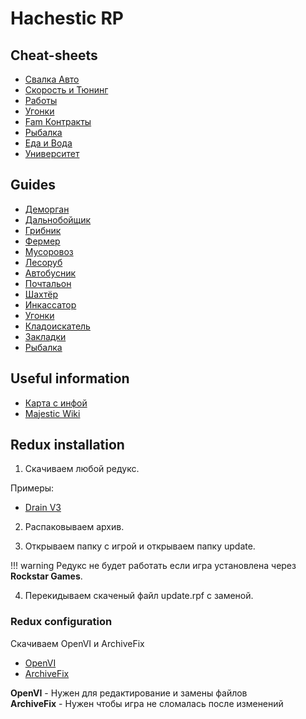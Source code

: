 # Hachestic RP

## Cheat-sheets

- [Свалка Авто](https://docs.google.com/spreadsheets/d/1DtKOEIQe2MLZxrzdKf8-YMIkZYQyeDb8pKB8jcz4BoI/edit#gid=1338230962)
- [Скорость и Тюнинг](https://docs.google.com/spreadsheets/d/1lR3Ms3Lv4iarFd0zrpRIlZ1ipaa-1pDTtEkwlpnDO_s/edit#gid=0)
- [Работы](https://docs.google.com/spreadsheets/d/1N1hSs1lZK-2Eq8k4Jsnz4IFAeOGE8sbqNlodywuaGUc/edit?usp=sharing)
- [Угонки](https://docs.google.com/spreadsheets/d/16Y_DxNIrj4IhasDaIvPXQkSY80HDTYy_R8ekGE71TYg/edit?usp=sharing)
- [Fam Контракты](https://docs.google.com/spreadsheets/d/1eKIc5Fy1jBdKI2HI4DTJt3jEDvuJwMpbEHldppbNAHM/edit?gid=1647271584#gid=1647271584)
- [Рыбалка](https://docs.google.com/spreadsheets/d/1ZutUWG2tL6K-_aUstRYnMvVfCaEz9WvUiJJATfFGoeI/edit?gid=0#gid=0)
- [Еда и Вода](https://media.discordapp.net/attachments/989522990951714866/1293720465944346715/7a4071a9bf90dbea.png?ex=679e08d3&is=679cb753&hm=83c9737eae8939520be95dcbc60fb246433c7dbc59c3c81128089decc68c5f75&=&format=webp&quality=lossless&width=749&height=905)
- [Университет](https://images-ext-1.discordapp.net/external/9ZzNrwquCCw1xm9RpqU4jXlQ4NMOmbUDyAF3fsoD3hs/https/multibot.pro/api/embeds/images/drjp0y210fnee1si?format=webp&width=1920&height=516)


## Guides

- [Деморган](https://youtu.be/2-aQQbGKTZY)
- [Дальнобойщик](https://www.youtube.com/watch?v=qgQzmrzu-cQ)
- [Грибник](https://www.youtube.com/watch?v=5rb_ZgWah0s)
- [Фермер](https://www.youtube.com/watch?v=Bks1S5tZbiI)
- [Мусоровоз](https://www.youtube.com/watch?v=1VD5HdImJVs)
- [Лесоруб](https://www.youtube.com/watch?v=mmob8f2CRT0)
- [Автобусник](https://www.youtube.com/watch?v=OfQqMcxPZ0I)
- [Почтальон](https://www.youtube.com/watch?v=lC63Hjdikz4)
- [Шахтёр](https://www.youtube.com/watch?v=_OHN2TOLBrM)
- [Инкассатор](https://www.youtube.com/watch?v=KH5qHoLa3jE)
- [Угонки](https://www.youtube.com/watch?v=POR_1m82icg)
- [Кладоискатель](https://www.youtube.com/watch?v=iQEfF5PEVpo)
- [Закладки](https://www.youtube.com/watch?v=DJfBF2EMgJg)
- [Рыбалка](https://youtu.be/ejtGhAmPMec)


## Useful information

- [Карта с инфой](https://youtu.be/tvhKagpMGRY)
- [Majestic Wiki](https://wiki.majestic-rp.ru/)


## Redux installation

1. Скачиваем любой редукс.

Примеры:  
- [Drain V3](https://drive.google.com/drive/folders/1FVPkq57NDF8y-KRUrZ8d177KXGRekE3P?usp=sharing)

2. Распаковываем архив.

3. Открываем папку с игрой и открываем папку update.

!!! warning
    Редукс не будет работать если игра установлена через **Rockstar Games**.

4. Перекидываем скаченый файл update.rpf с заменой.

### Redux configuration

Скачиваем OpenVI и ArchiveFix

- [OpenVI](https://openiv.com/)
- [ArchiveFix](https://drive.google.com/file/d/1X6X8CBJaUSqpIT-fr0JbEHUPUr_GzVEk/view?usp=sharing)

**OpenVI** - Нужен для редактирование и замены файлов  
**ArchiveFix** - Нужен чтобы игра не сломалась после изменений

